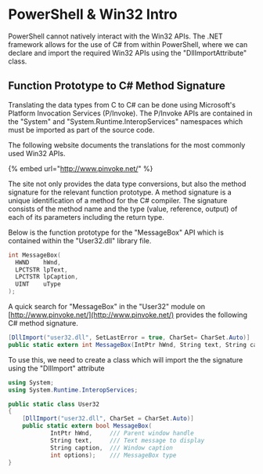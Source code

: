# PowerShell & Win32 Intro

PowerShell cannot natively interact with the Win32 APIs. The .NET framework allows for the use of C# from within PowerShell, where we can declare and import the required Win32 APIs using the "DllImportAttribute" class.





## Function Prototype to C# Method Signature

Translating the data types from C to C# can be done using Microsoft's Platform Invocation Services (P/Invoke). The P/Invoke APIs are contained in the "System" and "System.Runtime.InteropServices" namespaces which must be imported as part of the source code.

The following website documents the translations for the most commonly used Win32 APIs.

{% embed url="http://www.pinvoke.net/" %}

The site not only provides the data type conversions, but also the method signature for the relevant function prototype. A method signature is a unique identification of a method for the C# compiler. The signature consists of the method name and the type (value, reference, output) of each of its parameters including the return type.

Below is the function prototype for the "MessageBox" API which is contained within the "User32.dll" library file.

```c
int MessageBox(
  HWND    hWnd,
  LPCTSTR lpText,
  LPCTSTR lpCaption,
  UINT    uType
);
```

A quick search for "MessageBox" in the "User32" module on [http://www.pinvoke.net/](http://www.pinvoke.net/) provides the following C# method signature.

```csharp
[DllImport("user32.dll", SetLastError = true, CharSet= CharSet.Auto)]
public static extern int MessageBox(IntPtr hWnd, String text, String caption, uint type);
```

To use this, we need to create a class which will import the the signature using the "DllImport" attribute

```csharp
using System;
using System.Runtime.InteropServices;

public static class User32
{
    [DllImport("user32.dll", CharSet = CharSet.Auto)]
    public static extern bool MessageBox(
            IntPtr hWnd,     /// Parent window handle 
            String text,     /// Text message to display
            String caption,  /// Window caption
            int options);    /// MessageBox type
}
```







